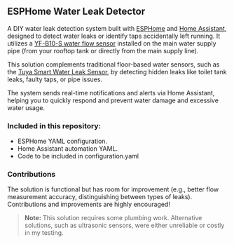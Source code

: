 ## ESPHome Water Leak Detector

A DIY water leak detection system built with [ESPHome](https://esphome.io/) and [Home Assistant](https://www.home-assistant.io/), designed to detect water leaks or identify taps accidentally left running. It utilizes a [YF-B10-S water flow sensor](https://s.click.aliexpress.com/e/_oFxFCpf) installed on the main water supply pipe (from your rooftop tank or directly from the main supply line).

This solution complements traditional floor-based water sensors, such as the [Tuya Smart Water Leak Sensor](https://s.click.aliexpress.com/e/_oCZu8Cd), by detecting hidden leaks like toilet tank leaks, faulty taps, or pipe issues.

The system sends real-time notifications and alerts via Home Assistant, helping you to quickly respond and prevent water damage and excessive water usage.

### Included in this repository:

- ESPHome YAML configuration.
- Home Assistant automation YAML.
- Code to be included in configuration.yaml

### Contributions

The solution is functional but has room for improvement (e.g., better flow measurement accuracy, distinguishing between types of leaks). Contributions and improvements are highly encouraged!

> **Note:** This solution requires some plumbing work. Alternative solutions, such as ultrasonic sensors, were either unreliable or costly in my testing.

